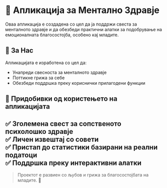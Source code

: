# 💙 Апликација за Ментално Здравје

Оваа апликација е создадена со цел да ја поддржи свеста за менталното здравје и да обезбеди практични алатки за подобрување на емоционалната благосостојба, особено кај младите.

## 📌 За Нас

Апликацијата е изработена со цел да:

- Унапреди свесноста за менталното здравје
- Поттикне грижа за себе
- Обезбеди поддршка преку кориснички прилагодени функции

## 🌟 Придобивки од користењето на апликацијата

✅ Зголемена свест за сопственото психолошко здравје  
✅ Личен извештај со совети  
✅ Пристап до статистики базирани на реални податоци  
✅ Поддршка преку интерактивни алатки  
---

> Проектот е развиен со љубов и грижа за благосостојбата на младите. 💫
